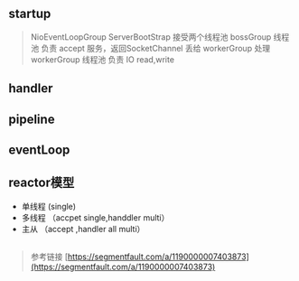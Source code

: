 
## startup
> NioEventLoopGroup 
ServerBootStrap 接受两个线程池
bossGroup 线程池 负责 accept 服务，返回SocketChannel 丢给 workerGroup 处理
workerGroup 线程池 负责 IO read,write

## handler

## pipeline

## eventLoop

## reactor模型
* 单线程  (single)
* 多线程 （accpet single,handdler multi）
* 主从 （accept ,handler all multi）

##
> 参考链接 [https://segmentfault.com/a/1190000007403873](https://segmentfault.com/a/1190000007403873)

